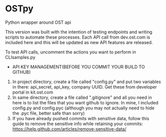 # OSTpy
Python wrapper around OST api

This version was built with the intention of testing endpoints and writing scripts to automate these processes. Each API call from dev.ost.com is included here and this will be updated as new API features are released. 

To test API calls, uncomment the actions you want to perform in CLIsamples.py

+ API KEY MANAGEMENT(BEFORE YOU COMMIT YOUR BUILD TO GITHUB)
1) In project directory, create a file called "config.py" and put two variables in there: api_secret, api_key, company UUID. Get these from developer portal in kit.ost.com
2) In same directory, create a file called ".gitignore" and all you need in here is to list the files that you want github to ignore. In mine, I included config.py and config.pyc (although you may not actually need to hide the .pyc file, better safe than sorry)
3) If you have already pushed commits with sensitive data, follow this guide to remove the sensitive info while 
retaining your commits: https://help.github.com/articles/remove-sensitive-data/

